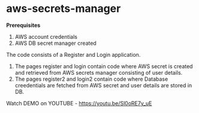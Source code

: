 # aws-secrets-manager

**Prerequisites** 
1. AWS account credentials
2. AWS DB secret manager created


The code consists of a Register and Login application.
1. The pages register and login contain code where AWS secret is created and retrieved from AWS secrets manager consisting of user details.
2. The pages register2 and login2 contain code where Database creedentials are fetched from AWS secret and user details are stored in DB.

Watch DEMO on YOUTUBE - https://youtu.be/Sl0oRE7y_uE
